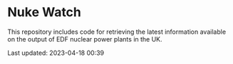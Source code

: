 # Nuke Watch

This repository includes code for retrieving the latest information available on the output of EDF nuclear power plants in the UK.

Last updated: 2023-04-18 00:39